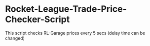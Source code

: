 # Rocket-League-Trade-Price-Checker-Script
This script checks RL-Garage prices every 5 secs (delay time can be changed)

